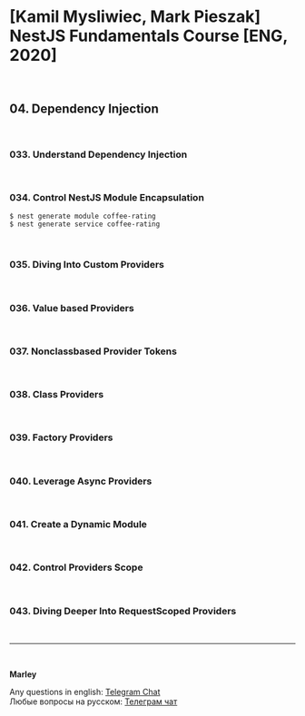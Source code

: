 # [Kamil Mysliwiec, Mark Pieszak] NestJS Fundamentals Course [ENG, 2020]

<br/>

## 04. Dependency Injection

<br/>

### 033. Understand Dependency Injection

<br/>

### 034. Control NestJS Module Encapsulation

    $ nest generate module coffee-rating
    $ nest generate service coffee-rating

<br/>

### 035. Diving Into Custom Providers

<br/>

### 036. Value based Providers

<br/>

### 037. Nonclassbased Provider Tokens

<br/>

### 038. Class Providers

<br/>

### 039. Factory Providers

<br/>

### 040. Leverage Async Providers

<br/>

### 041. Create a Dynamic Module

<br/>

### 042. Control Providers Scope

<br/>

### 043. Diving Deeper Into RequestScoped Providers

<br/>

---

<br/>

**Marley**

Any questions in english: <a href="https://jsdev.org/chat/">Telegram Chat</a>  
Любые вопросы на русском: <a href="https://jsdev.ru/chat/">Телеграм чат</a>
